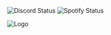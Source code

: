 <!--status-start-->
![Discord Status](https://img.shields.io/badge/Discord-offline-red) ![Spotify Status](https://img.shields.io/badge/Listening%20to-Nothing-1db954)
<!--status-end-->
![Logo](https://github.com/Elias-Mathisen/Elias-Mathisen/assets/Pro.png?raw=true)
